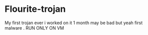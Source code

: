 # Flourite-trojan
My first trojan ever i worked on it 1 month may be bad but yeah first malware . RUN ONLY ON VM
